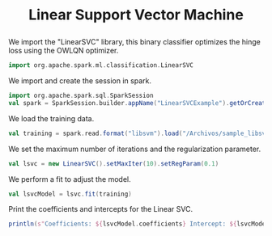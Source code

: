 # <p align="center"> Linear Support Vector Machine </p>

We import the "LinearSVC" library, this binary classifier optimizes the hinge loss using the OWLQN optimizer.
```scala
import org.apache.spark.ml.classification.LinearSVC
```

We import and create the session in spark.
```scala
import org.apache.spark.sql.SparkSession
val spark = SparkSession.builder.appName("LinearSVCExample").getOrCreate()
```

We load the training data.
```scala
val training = spark.read.format("libsvm").load("/Archivos/sample_libsvm_data.txt")
```

We set the maximum number of iterations and the regularization parameter.
```scala
val lsvc = new LinearSVC().setMaxIter(10).setRegParam(0.1)
```

We perform a fit to adjust the model.
```scala
val lsvcModel = lsvc.fit(training)
```

Print the coefficients and intercepts for the Linear SVC.
```scala
println(s"Coefficients: ${lsvcModel.coefficients} Intercept: ${lsvcModel.intercept}")
```
